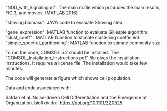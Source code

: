 "NDD_with_Signaling.m": The main m.file which produces the main results, FIG.3, and movies. (MATLAB 2016) 

"shoving.biomass": JAVA code to evaluate Shoving step.

"gene_expression": MATLAB function to evaluate Gillespie algorithm. 
"clust_coeff" : MATLAB function to stimate clustering coefficient. 
"simple_spectral_partitioning": MATLAB function to stimate comminity size. 

To run the code, COMSOL 5.2 should be installed. The "COMSOL_Installation_Instructions.pdf" file gives the installation instructions. It requires a license file. The installation would take few minutes. 

The code will generate a figure which shows cell population.   

Data and code associated with:

Safdari et al. Noise-driven Cell Differentiation and the Emergence of Organization. bioRxiv doi: https://doi.org/10.1101/220525

